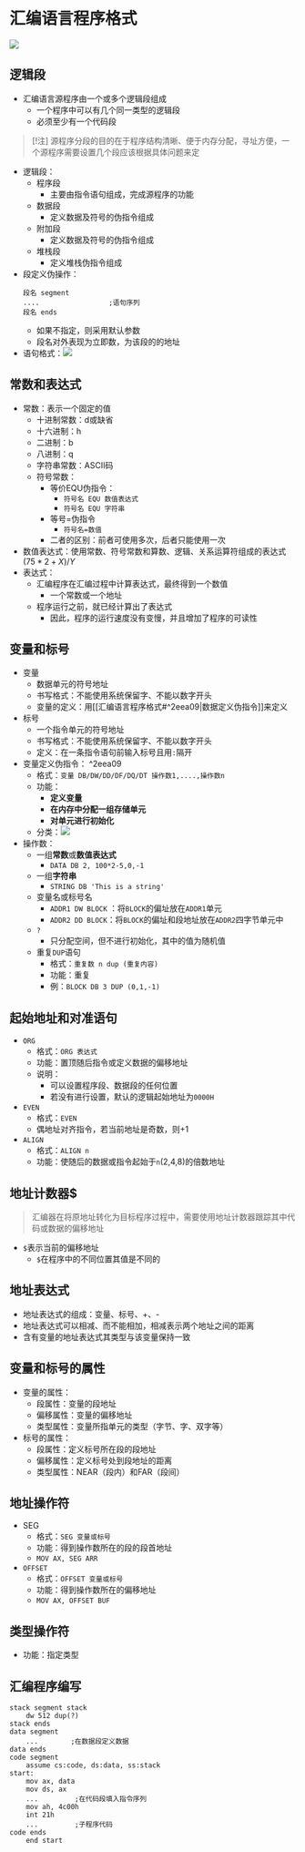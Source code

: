 # 汇编语言程序格式
![](https://raw.githubusercontent.com/alwaysmissin/picgo/main/20221215152347.png)
## 逻辑段
- 汇编语言源程序由一个或多个逻辑段组成
	- 一个程序中可以有几个同一类型的逻辑段
	- 必须至少有一个代码段
> [!注]
> 源程序分段的目的在于程序结构清晰、便于内存分配，寻址方便，一个源程序需要设置几个段应该根据具体问题来定
- 逻辑段：
	- 程序段
		- 主要由指令语句组成，完成源程序的功能
	- 数据段
		- 定义数据及符号的伪指令组成
	- 附加段
		- 定义数据及符号的伪指令组成
	- 堆栈段
		- 定义堆栈伪指令组成
- 段定义伪操作：
	```assembly
	段名 segment
	....                 ;语句序列
	段名 ends
	```
	- 如果不指定，则采用默认参数
	- 段名对外表现为立即数，为该段的的地址
- 语句格式：![](https://raw.githubusercontent.com/alwaysmissin/picgo/main/20221215152927.png)
## 常数和表达式
- 常数：表示一个固定的值
	- 十进制常数：d或缺省
	- 十六进制：h
	- 二进制：b
	- 八进制：q
	- 字符串常数：ASCII码
	- 符号常数：
		- 等价EQU伪指令：
			- `符号名 EQU 数值表达式`
			- `符号名 EQU 字符串`
		- 等号=伪指令
			- `符号名=数值`
		- 二者的区别：前者可使用多次，后者只能使用一次
- 数值表达式：使用常数、符号常数和算数、逻辑、关系运算符组成的表达式$(75*2+X)/Y$
- 表达式：
	- 汇编程序在汇编过程中计算表达式，最终得到一个数值
		- 一个常数或一个地址
	- 程序运行之前，就已经计算出了表达式
		- 因此，程序的运行速度没有变慢，并且增加了程序的可读性
## 变量和标号
- 变量
	- 数据单元的符号地址
	- 书写格式：不能使用系统保留字、不能以数字开头
	- 变量的定义：用[[汇编语言程序格式#^2eea09|数据定义伪指令]]来定义
- 标号
	- 一个指令单元的符号地址
	- 书写格式：不能使用系统保留字、不能以数字开头
	- 定义：在一条指令语句前输入标号且用`:`隔开
- 变量定义伪指令： ^2eea09
	- 格式：`变量 DB/DW/DD/DF/DQ/DT 操作数1,....,操作数n`
	- 功能：
		- **定义变量**
		- **在内存中分配一组存储单元**
		- **对单元进行初始化**
	- 分类：![](https://raw.githubusercontent.com/alwaysmissin/picgo/main/20221215153740.png)
- 操作数：
	- 一组**常数**或**数值表达式**
		- `DATA DB 2, 100*2-5,0,-1`
	- 一组**字符串**
		- `STRING DB 'This is a string'`
	- 变量名或标号名
		- `ADDR1 DW BLOCK` ：将`BLOCK`的偏址放在`ADDR1`单元
		- `ADDR2 DD BLOCK`：将`BLOCK`的偏址和段地址放在`ADDR2`四字节单元中
	- `?`
		- 只分配空间，但不进行初始化，其中的值为随机值
	- 重复`DUP`语句
		- 格式：`重复数 n dup (重复内容)`
		- 功能：重复
		- 例：`BLOCK DB 3 DUP (0,1,-1)`
## 起始地址和对准语句
- `ORG`
	- 格式：`ORG 表达式`
	- 功能：置顶随后指令或定义数据的偏移地址
	- 说明：
		- 可以设置程序段、数据段的任何位置
		- 若没有进行设置，默认的逻辑起始地址为`0000H`
- `EVEN`
	- 格式：`EVEN`
	- 偶地址对齐指令，若当前地址是奇数，则+1
- `ALIGN`
	- 格式：`ALIGN n`
	- 功能：使随后的数据或指令起始于`n`(2,4,8)的倍数地址
## 地址计数器$
> 汇编器在将原地址转化为目标程序过程中，需要使用地址计数器跟踪其中代码或数据的偏移地址
- `$`表示当前的偏移地址
	- `$`在程序中的不同位置其值是不同的
## 地址表达式
- 地址表达式的组成：变量、标号、+、-
- 地址表达式可以相减、而不能相加，相减表示两个地址之间的距离
- 含有变量的地址表达式其类型与该变量保持一致

## 变量和标号的属性
- 变量的属性：
	- 段属性：变量的段地址
	- 偏移属性：变量的偏移地址
	- 类型属性：变量所指单元的类型（字节、字、双字等）
- 标号的属性：
	- 段属性：定义标号所在段的段地址
	- 偏移属性：定义标号处到段地址的距离
	- 类型属性：NEAR（段内）和FAR（段间）

## 地址操作符
- SEG
	- 格式：`SEG 变量或标号`
	- 功能：得到操作数所在的段的段首地址
	- `MOV AX, SEG ARR`
- `OFFSET`
	- 格式：`OFFSET 变量或标号`
	- 功能：得到操作数所在的偏移地址
	- `MOV AX, OFFSET BUF`

## 类型操作符
- 功能：指定类型

## 汇编程序编写
```assembly
stack segment stack
    dw 512 dup(?)
stack ends
data segment
    ...        ;在数据段定义数据
data ends
code segment
    assume cs:code, ds:data, ss:stack
start:
    mov ax, data
    mov ds, ax
    ...         ;在代码段填入指令序列
    mov ah, 4c00h
    int 21h
    ...         ;子程序代码
code ends
    end start
```